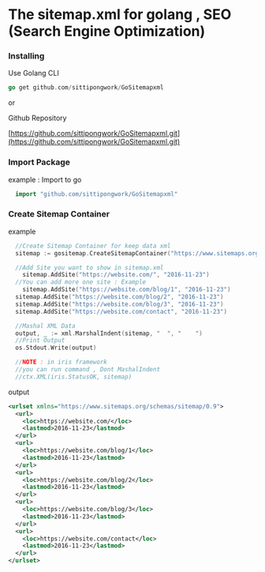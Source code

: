 # The sitemap.xml for golang , SEO (Search Engine Optimization)


### Installing
Use Golang CLI
```go
go get github.com/sittipongwork/GoSitemapxml
```
or

Github Repository

[https://github.com/sittipongwork/GoSitemapxml.git](https://github.com/sittipongwork/GoSitemapxml.git)

### Import Package
example : Import to go
```go
  import "github.com/sittipongwork/GoSitemapxml"
```

### Create Sitemap Container
example
```go
  //Create Sitemap Container for keep data xml
  sitemap := gositemap.CreateSitemapContainer("https://www.sitemaps.org/schemas/sitemap/0.9")

  //Add Site you want to show in sitemap.xml
	sitemap.AddSite("https://website.com/", "2016-11-23")
  //You can add more one site : Example
	sitemap.AddSite("https://website.com/blog/1", "2016-11-23")
  sitemap.AddSite("https://website.com/blog/2", "2016-11-23")
  sitemap.AddSite("https://website.com/blog/3", "2016-11-23")
  sitemap.AddSite("https://website.com/contact", "2016-11-23")

  //Mashal XML Data
  output, _ := xml.MarshalIndent(sitemap, "  ", "    ")
  //Print Output
  os.Stdout.Write(output)

  //NOTE : in iris framework
  //you can run command , Dont MashalIndent
  //ctx.XML(iris.StatusOK, sitemap)
```


output
```xml
<urlset xmlns="https://www.sitemaps.org/schemas/sitemap/0.9">
  <url>
    <loc>https://website.com/</loc>
    <lastmod>2016-11-23</lastmod>
  </url>
  <url>
    <loc>https://website.com/blog/1</loc>
    <lastmod>2016-11-23</lastmod>
  </url>
  <url>
    <loc>https://website.com/blog/2</loc>
    <lastmod>2016-11-23</lastmod>
  </url>
  <url>
    <loc>https://website.com/blog/3</loc>
    <lastmod>2016-11-23</lastmod>
  </url>
  <url>
    <loc>https://website.com/contact</loc>
    <lastmod>2016-11-23</lastmod>
  </url>
</urlset>
```
